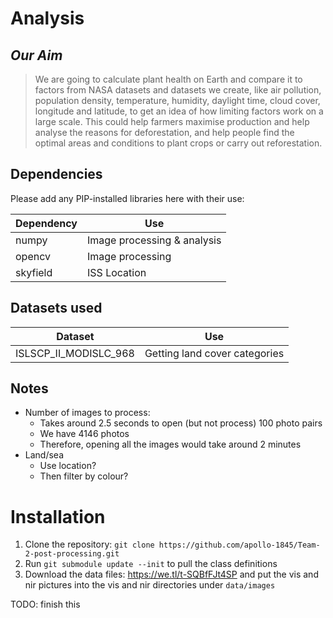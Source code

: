 # Analysis
## *Our Aim*

> We are going to calculate plant health on Earth and compare it to factors from NASA datasets and datasets we create, like air pollution, population density, temperature, humidity, daylight time, cloud cover, longitude and latitude, to get an idea of how limiting factors work on a large scale. This could help farmers maximise production and help analyse the reasons for deforestation, and help people find the optimal areas and conditions to plant crops or carry out reforestation.

## Dependencies

Please add any PIP-installed libraries here with their use:

| Dependency | Use                         |
|------------|-----------------------------|
| numpy      | Image processing & analysis |
| opencv     | Image processing            |
| skyfield   | ISS Location                |

## Datasets used

| Dataset               | Use                           |
|-----------------------|-------------------------------|
| ISLSCP_II_MODISLC_968 | Getting land cover categories |

## Notes

* Number of images to process:
  * Takes around 2.5 seconds to open (but not process) 100 photo pairs
  * We have 4146 photos
  * Therefore, opening all the images would take around 2 minutes
* Land/sea
  * Use location?
  * Then filter by colour?
# Installation
1. Clone the repository: `git clone https://github.com/apollo-1845/Team-2-post-processing.git`
2. Run `git submodule update --init` to pull the class definitions
3. Download the data files: https://we.tl/t-SQBfFJt4SP and put the vis and nir pictures into the vis and nir directories under `data/images`

TODO: finish this
